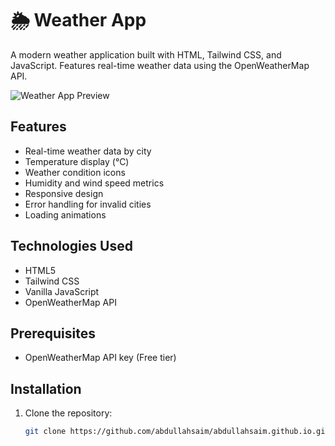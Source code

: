 # 🌦️ Weather App

A modern weather application built with HTML, Tailwind CSS, and JavaScript. Features real-time weather data using the OpenWeatherMap API.

![Weather App Preview](https://via.placeholder.com/600x400?text=Weather+App+Preview) <!-- Replace with actual screenshot -->

## Features
- Real-time weather data by city
- Temperature display (°C)
- Weather condition icons
- Humidity and wind speed metrics
- Responsive design
- Error handling for invalid cities
- Loading animations

## Technologies Used
- HTML5
- Tailwind CSS
- Vanilla JavaScript
- OpenWeatherMap API

## Prerequisites
- OpenWeatherMap API key (Free tier)

## Installation
1. Clone the repository:
   ```bash
   git clone https://github.com/abdullahsaim/abdullahsaim.github.io.git
